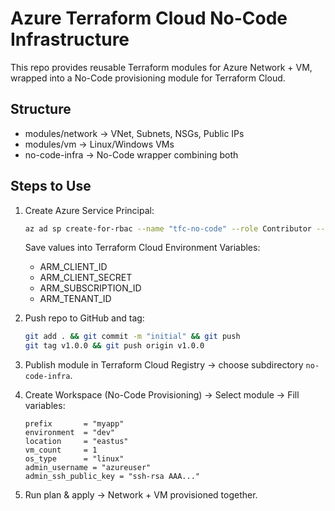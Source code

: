# Azure Terraform Cloud No-Code Infrastructure

This repo provides reusable Terraform modules for Azure Network + VM, wrapped into a No-Code provisioning module for Terraform Cloud.

## Structure
- modules/network → VNet, Subnets, NSGs, Public IPs
- modules/vm      → Linux/Windows VMs
- no-code-infra   → No-Code wrapper combining both

## Steps to Use
1. Create Azure Service Principal:
   ```bash
   az ad sp create-for-rbac --name "tfc-no-code" --role Contributor --scopes /subscriptions/<SUBSCRIPTION_ID>
   ```
   Save values into Terraform Cloud Environment Variables:
   - ARM_CLIENT_ID
   - ARM_CLIENT_SECRET
   - ARM_SUBSCRIPTION_ID
   - ARM_TENANT_ID

2. Push repo to GitHub and tag:
   ```bash
   git add . && git commit -m "initial" && git push
   git tag v1.0.0 && git push origin v1.0.0
   ```

3. Publish module in Terraform Cloud Registry → choose subdirectory `no-code-infra`.

4. Create Workspace (No-Code Provisioning) → Select module → Fill variables:
   ```hcl
   prefix       = "myapp"
   environment  = "dev"
   location     = "eastus"
   vm_count     = 1
   os_type      = "linux"
   admin_username = "azureuser"
   admin_ssh_public_key = "ssh-rsa AAA..."
   ```

5. Run plan & apply → Network + VM provisioned together.

